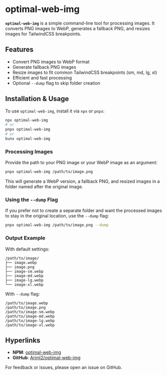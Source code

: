 # optimal-web-img

**`optimal-web-img`** is a simple command-line tool for processing images. It converts PNG images to WebP, generates a fallback PNG, and resizes images for TailwindCSS breakpoints.

## Features

- Convert PNG images to WebP format
- Generate fallback PNG images
- Resize images to fit common TailwindCSS breakpoints (sm, md, lg, xl)
- Efficient and fast processing
- Optional `--dump` flag to skip folder creation

## Installation & Usage

To use `optimal-web-img`, install it via `npx` or `pnpx`:

```sh
npx optimal-web-img
# or
pnpx optimal-web-img
# or
bunx optimal-web-img
```

### Processing Images

Provide the path to your PNG image or your WebP image as an argument:

```sh
pnpx optimal-web-img /path/to/image.png
```

This will generate a WebP version, a fallback PNG, and resized images in a folder named after the original image.

### Using the `--dump` Flag

If you prefer not to create a separate folder and want the processed images to stay in the original location, use the `--dump` flag:

```sh
pnpx optimal-web-img /path/to/image.png --dump
```

### Output Example

With default settings:

```
/path/to/image/
├── image.webp
├── image.png
├── image-sm.webp
├── image-md.webp
├── image-lg.webp
└── image-xl.webp
```

With `--dump` flag:

```
/path/to/image.webp
/path/to/image.png
/path/to/image-sm.webp
/path/to/image-md.webp
/path/to/image-lg.webp
/path/to/image-xl.webp
```

## Hyperlinks

- **NPM**: [optimal-web-img](https://www.npmjs.com/package/optimal-web-img)
- **GitHub**: [Arinji2/optimal-web-img](https://github.com/Arinji2/img-processor)

For feedback or issues, please open an issue on GitHub.
